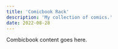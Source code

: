 ```yaml
---
title: 'Comicbook Rack'
description: 'My collection of comics.'
date: 2022-08-28
---
```


Combicbook content goes here.